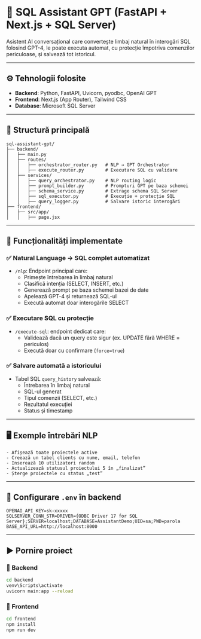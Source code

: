 # 🧠 SQL Assistant GPT (FastAPI + Next.js + SQL Server)

Asistent AI conversațional care convertește limbaj natural în interogări SQL folosind GPT-4, le poate executa automat, cu protecție împotriva comenzilor periculoase, și salvează tot istoricul.

---

## ⚙️ Tehnologii folosite

- **Backend**: Python, FastAPI, Uvicorn, pyodbc, OpenAI GPT
- **Frontend**: Next.js (App Router), Tailwind CSS
- **Database**: Microsoft SQL Server

---

## 📁 Structură principală

```
sql-assistant-gpt/
├── backend/
│   ├── main.py
│   ├── routes/
│   │   ├── orchestrator_router.py   # NLP → GPT Orchestrator
│   │   ├── execute_router.py        # Executare SQL cu validare
│   ├── services/
│   │   ├── query_orchestrator.py    # NLP routing logic
│   │   ├── prompt_builder.py        # Prompturi GPT pe baza schemei
│   │   ├── schema_service.py        # Extrage schema SQL Server
│   │   ├── sql_executor.py          # Execuție + protecție SQL
│   │   ├── query_logger.py          # Salvare istoric interogări
├── frontend/
│   ├── src/app/
│   │   ├── page.jsx
```

---

## 🚀 Funcționalități implementate

### ✅ Natural Language → SQL complet automatizat

- `/nlp`: Endpoint principal care:
  - Primește întrebarea în limbaj natural
  - Clasifică intenția (SELECT, INSERT, etc.)
  - Generează prompt pe baza schemei bazei de date
  - Apelează GPT-4 și returnează SQL-ul
  - Execută automat doar interogările SELECT

### ✅ Executare SQL cu protecție

- `/execute-sql`: endpoint dedicat care:
  - Validează dacă un query este sigur (ex. UPDATE fără WHERE = periculos)
  - Execută doar cu confirmare (`force=true`)

### ✅ Salvare automată a istoricului

- Tabel SQL `query_history` salvează:
  - Întrebarea în limbaj natural
  - SQL-ul generat
  - Tipul comenzii (SELECT, etc.)
  - Rezultatul execuției
  - Status și timestamp

---

## 🖥️ Exemple întrebări NLP

```
- Afișează toate proiectele active
- Creează un tabel clients cu nume, email, telefon
- Inserează 10 utilizatori random
- Actualizează statusul proiectului 5 în „finalizat”
- Șterge proiectele cu status „test”
```

---

## 🔌 Configurare `.env` în backend

```
OPENAI_API_KEY=sk-xxxxx
SQLSERVER_CONN_STR=DRIVER={ODBC Driver 17 for SQL Server};SERVER=localhost;DATABASE=AssistantDemo;UID=sa;PWD=parola
BASE_API_URL=http://localhost:8000
```

---

## ▶️ Pornire proiect

### 🔹 Backend

```bash
cd backend
venv\Scripts\activate
uvicorn main:app --reload
```

### 🔹 Frontend

```bash
cd frontend
npm install
npm run dev
```
